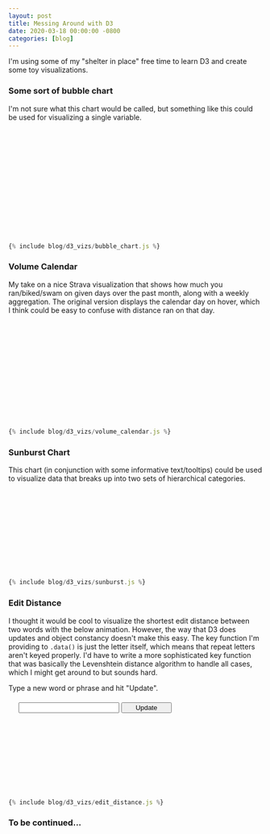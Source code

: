 ```yaml
---
layout: post
title: Messing Around with D3
date: 2020-03-18 00:00:00 -0800
categories: [blog]
---
```


I'm using some of my "shelter in place" free time to learn D3 and create some toy visualizations.

<!--excerpt-->

<script src="https://d3js.org/d3.v5.min.js"></script>
<script src="//d3js.org/d3-scale-chromatic.v0.3.min.js"></script>

<script>
let colors = ["#3182bd", "#6baed6", "#9ecae1", "#c6dbef", "#e6550d", "#fd8d3c", "#fdae6b", "#fdd0a2", "#31a354", "#74c476", "#a1d99b", "#c7e9c0", "#756bb1", "#9e9ac8", "#bcbddc", "#dadaeb", "#636363", "#969696", "#bdbdbd", "#d9d9d9"];
let arr_sum = (arr) => arr.reduce((a,b) => a + b, 0);
</script>

<style>
/* scrollable code */
pre {
  max-height: 75vh;
}
</style>

### Some sort of bubble chart

I'm not sure what this chart would be called, but something like this could be used for visualizing a single variable.

<div id="bubble-chart" style="display:flex; justify-content:center; margin:20px;">
  <svg width="200" height="200"></svg>
</div>

<script>
// extra curly braces for scoping variables
{ {% include blog/d3_vizs/bubble_chart.js %} }
</script>

```js
{% include blog/d3_vizs/bubble_chart.js %}
```

### Volume Calendar

My take on a nice Strava visualization that shows how much you ran/biked/swam on given days over the past month, along with a weekly aggregation.
The original version displays the calendar day on hover, which I think could be easy to confuse with distance ran on that day.

<div id="volume-calendar" style="display:flex; justify-content:center; margin:20px;">
  <svg width="500" height="200"></svg>
</div>

<script>
{ {% include blog/d3_vizs/volume_calendar.js %} }
</script>

```js
{% include blog/d3_vizs/volume_calendar.js %}
```

### Sunburst Chart

This chart (in conjunction with some informative text/tooltips) could be used to visualize data that breaks up into two sets of hierarchical categories.

<div id="sunburst-chart" style="display:flex; justify-content:center; margin:20px;">
  <svg></svg>
</div>

<script>
{ {% include blog/d3_vizs/sunburst.js %} }
</script>

```js
{% include blog/d3_vizs/sunburst.js %}
```

### Edit Distance

I thought it would be cool to visualize the shortest edit distance between two words with the below animation.
However, the way that D3 does updates and object constancy doesn't make this easy. The key function I'm
providing to <code>.data()</code> is just the letter itself, which means that repeat letters
aren't keyed properly. I'd have to write a more sophisticated key function that was basically the Levenshtein
distance algorithm to handle all cases, which I might get around to but sounds hard.

Type a new word or phrase and hit "Update".

<div id="edit-distance" style="display:flex; flex-direction:column; justify-content:center; margin:20px;">
  <div>
    <input id="text-update-input" style="width:200px;"/>
    <button id="text-update-submit" style="width:100px;">Update</button>
  </div>
  <svg></svg>
</div>

<script>
{ {% include blog/d3_vizs/edit_distance.js %} }
</script>

```js
{% include blog/d3_vizs/edit_distance.js %}
```

### To be continued...
